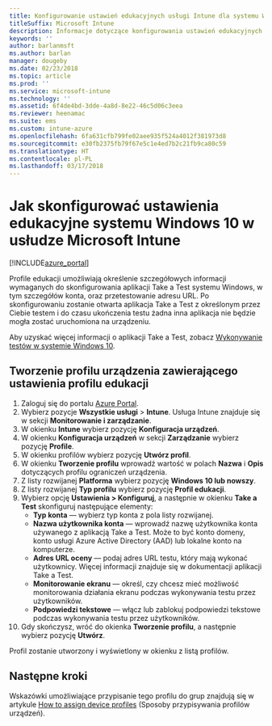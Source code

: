 ```yaml
---
title: Konfigurowanie ustawień edukacyjnych usługi Intune dla systemu Windows 10
titleSuffix: Microsoft Intune
description: Informacje dotyczące konfigurowania ustawień edukacyjnych systemu Windows 10 na zarządzanych urządzeniach przy użyciu usługi Intune.
keywords: ''
author: barlanmsft
ms.author: barlan
manager: dougeby
ms.date: 02/23/2018
ms.topic: article
ms.prod: ''
ms.service: microsoft-intune
ms.technology: ''
ms.assetid: 6f4de4bd-3dde-4a8d-8e22-46c5d06c3eea
ms.reviewer: heenamac
ms.suite: ems
ms.custom: intune-azure
ms.openlocfilehash: 6fa631cfb799fe02aee935f524a4012f381973d8
ms.sourcegitcommit: e30fb2375fb79f67e5c1e4ed7b2c21fb9ca80c59
ms.translationtype: HT
ms.contentlocale: pl-PL
ms.lasthandoff: 03/17/2018
---
```

# <a name="how-to-configure-windows-10-education-settings-in-microsoft-intune"></a>Jak skonfigurować ustawienia edukacyjne systemu Windows 10 w usłudze Microsoft Intune

[!INCLUDE[azure_portal](./includes/azure_portal.md)]

Profile edukacji umożliwiają określenie szczegółowych informacji wymaganych do skonfigurowania aplikacji Take a Test systemu Windows, w tym szczegółów konta, oraz przetestowanie adresu URL. Po skonfigurowaniu zostanie otwarta aplikacja Take a Test z określonym przez Ciebie testem i do czasu ukończenia testu żadna inna aplikacja nie będzie mogła zostać uruchomiona na urządzeniu.

Aby uzyskać więcej informacji o aplikacji Take a Test, zobacz [Wykonywanie testów w systemie Windows 10](https://docs.microsoft.com/education/windows/take-tests-in-windows-10).

## <a name="create-a-device-profile-containing-education-profile-settings"></a>Tworzenie profilu urządzenia zawierającego ustawienia profilu edukacji

1. Zaloguj się do portalu [Azure Portal](https://portal.azure.com).
2. Wybierz pozycje **Wszystkie usługi** > **Intune**. Usługa Intune znajduje się w sekcji **Monitorowanie i zarządzanie**.
3. W okienku **Intune** wybierz pozycję **Konfiguracja urządzeń**.
2. W okienku **Konfiguracja urządzeń** w sekcji **Zarządzanie** wybierz pozycję **Profile**.
3. W okienku profilów wybierz pozycję **Utwórz profil**.
4. W okienku **Tworzenie profilu** wprowadź wartość w polach **Nazwa** i **Opis** dotyczących profilu ograniczeń urządzenia.
5. Z listy rozwijanej **Platforma** wybierz pozycję **Windows 10 lub nowszy**.
6. Z listy rozwijanej **Typ profilu** wybierz pozycję **Profil edukacji**. 
7. Wybierz opcję **Ustawienia > Konfiguruj**, a następnie w okienku **Take a Test** skonfiguruj następujące elementy:
    - **Typ konta** — wybierz typ konta z pola listy rozwijanej.
    - **Nazwa użytkownika konta** — wprowadź nazwę użytkownika konta używanego z aplikacją Take a Test. Może to być konto domeny, konto usługi Azure Active Directory (AAD) lub lokalne konto na komputerze.
    - **Adres URL oceny** — podaj adres URL testu, który mają wykonać użytkownicy. Więcej informacji znajduje się w dokumentacji aplikacji Take a Test.
    - **Monitorowanie ekranu** — określ, czy chcesz mieć możliwość monitorowania działania ekranu podczas wykonywania testu przez użytkowników.
    - **Podpowiedzi tekstowe** — włącz lub zablokuj podpowiedzi tekstowe podczas wykonywania testu przez użytkowników.
8. Gdy skończysz, wróć do okienka **Tworzenie profilu**, a następnie wybierz pozycję **Utwórz**.

Profil zostanie utworzony i wyświetlony w okienku z listą profilów.

## <a name="next-steps"></a>Następne kroki

Wskazówki umożliwiające przypisanie tego profilu do grup znajdują się w artykule [How to assign device profiles](device-profile-assign.md) (Sposoby przypisywania profilów urządzeń).



